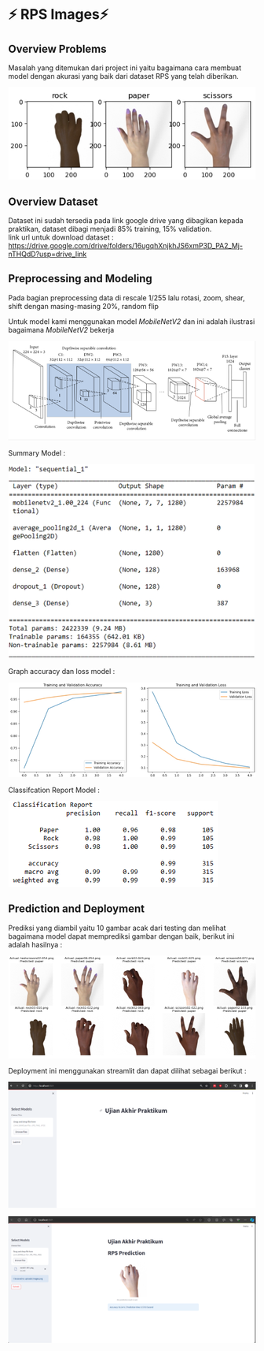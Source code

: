# ⚡️ RPS Images⚡️

## Overview Problems
Masalah yang ditemukan dari project ini yaitu bagaimana cara membuat model dengan akurasi yang baik dari dataset RPS yang telah diberikan.

![image 1](Images/Gambar-tiap-kelas.png)

## Overview Dataset
Dataset ini sudah tersedia pada link google drive yang dibagikan kepada praktikan, dataset dibagi menjadi 85% training, 15% validation.<br>link url untuk download dataset : https://drive.google.com/drive/folders/16ugqhXnjkhJS6xmP3D_PA2_Mj-nTHQdD?usp=drive_link

## Preprocessing and Modeling
Pada bagian preprocessing data di rescale 1/255 lalu rotasi, zoom, shear, shift dengan masing-masing 20%, random flip

Untuk model kami menggunakan model _MobileNetV2_ dan ini adalah ilustrasi bagaimana _MobileNetV2_ bekerja

![image 2](Images/Mobilenetv2-architecture.png)

Summary Model :

![image 3](Images/Summary.png)

Graph accuracy dan loss model :

![image 4](Images/Acc&Loss-Graph.png)

Classifcation Report Model :

![image 5](Images/Classification-Report.png)

## Prediction and Deployment

Prediksi yang diambil yaitu 10 gambar acak dari testing dan melihat bagaimana model dapat memprediksi gambar dengan baik, berikut ini adalah hasilnya :

![image 6](Images/Predict.png)

Deployment ini menggunakan streamlit dan dapat dilihat sebagai berikut :

![image 7](Images/Tampilan.png)

![image 8](Images/Hasil-prediksi.png)

